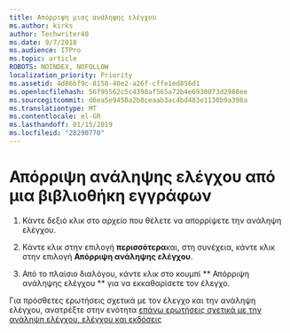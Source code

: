 ```yaml
---
title: Απόρριψη μιας ανάληψης ελέγχου
ms.author: kirks
author: Techwriter40
ms.date: 9/7/2018
ms.audience: ITPro
ms.topic: article
ROBOTS: NOINDEX, NOFOLLOW
localization_priority: Priority
ms.assetid: 4d86bf9c-8158-40e2-a26f-cffe1ed856d1
ms.openlocfilehash: 56f95562c5c4398af565a72b4e6930073d2988ee
ms.sourcegitcommit: d6ea5e9458a2b8ceaab3ac4bd483e1130b9a398a
ms.translationtype: MT
ms.contentlocale: el-GR
ms.lasthandoff: 01/15/2019
ms.locfileid: "28290770"
---
```

# <a name="discard-a-check-out-from-a-document-library"></a>Απόρριψη ανάληψης ελέγχου από μια βιβλιοθήκη εγγράφων

1. Κάντε δεξιό κλικ στο αρχείο που θέλετε να απορρίψετε την ανάληψη ελέγχου.
    
2. Κάντε κλικ στην επιλογή **περισσότερα**και, στη συνέχεια, κάντε κλικ στην επιλογή **Απόρριψη ανάληψης ελέγχου**. 
    
3. Από το πλαίσιο διαλόγου, κάντε κλικ στο κουμπί ** Απόρριψη ανάληψης ελέγχου ** για να εκκαθαρίσετε τον έλεγχο. 
    
Για πρόσθετες ερωτήσεις σχετικά με τον έλεγχο και την ανάληψη ελέγχου, ανατρέξτε στην ενότητα [επάνω ερωτήσεις σχετικά με την ανάληψη ελέγχου, ελέγχου και εκδόσεις](https://go.microsoft.com/fwlink/?linkid=2018786)
  

